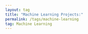 ```yaml
---
layout: tag
title: "Machine Learning Projects:"
permalink: /tags/machine-learning
tag: Machine Learning
---
```

